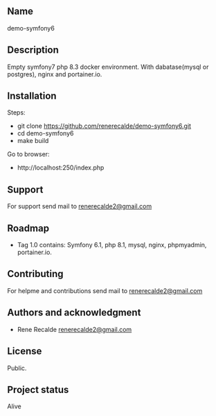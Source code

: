 ## Name

demo-symfony6

## Description

Empty symfony7 php 8.3 docker environment. With dabatase(mysql or postgres), nginx and portainer.io.

## Installation

Steps:

- git clone https://github.com/renerecalde/demo-symfony6.git
- cd demo-symfony6
- make build

Go to browser:

- http://localhost:250/index.php

## Support

For support send mail to renerecalde2@gmail.com

## Roadmap

- Tag 1.0 contains: Symfony 6.1, php 8.1, mysql, nginx, phpmyadmin, portainer.io.

## Contributing

For helpme and contributions send mail to renerecalde2@gmail.com

## Authors and acknowledgment

- Rene Recalde renerecalde2@gmail.com

## License

Public.

## Project status

Alive
